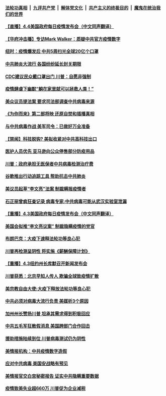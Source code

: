 

####  [法轮功真相](../../../../basic/blob/master/README.md?t=04050630) &nbsp;|&nbsp; [九评共产党](../../../../9ping.md/blob/master/README.md?t=04050630) &nbsp;|&nbsp; [解体党文化](../../../../jtdwh.md/blob/master/README.md?t=04050630)  &nbsp;|&nbsp; [共产主义的终极目的](../../../../gczydzjmd.md/blob/master/README.md?t=04050630) &nbsp;|&nbsp; [魔鬼在统治我们的世界](../../../../mgztzwmdsj.md/blob/master/README.md?t=04050630) 

#### [【直播】4.4美国政府每日疫情发布会（中文同声翻译）](../pages/prog203/a102814960.md?t=04050630) 

#### [【华府冲击播】专访Mark Walker：质疑中共官方疫情数字](../pages/prog203/a102816039.md?t=04050630) 

#### [纽时：疫情爆发后 中共5周扫光全球20亿个口罩](../pages/prog203/a102815828.md?t=04050630) 

#### [中共肺炎大流行 各国纷纷延长封关期限](../pages/prog203/a102815688.md?t=04050630) 

#### [CDC建议民众戴口罩出门 川普：自愿非强制](../pages/prog203/a102815632.md?t=04050630) 

#### [疫情肆虐下幽默“躺在家里就可以拯救人类！”](../pages/prog203/a102815594.md?t=04050630) 

#### [美众议员提法案 要求司法部调查中共病毒来源](../pages/prog203/a102815547.md?t=04050630) 

#### [《为你而来》第二部将映 还原自焚和插播真相](../pages/prog203/a102815528.md?t=04050630) 

#### [与中共病毒作战 美军司令：已做好万全准备](../pages/prog203/a102815382.md?t=04050630) 

#### [【禁闻】科技脱钩? 美拟收紧对中共高科技出口](../pages/prog203/a102815496.md?t=04050630) 

#### [医护人员优先 亚马逊向公众停售部分防疫用品](../pages/prog203/a102815473.md?t=04050630) 

#### [川普：政府承担无医保者中共病毒检测治疗费](../pages/prog203/a102815456.md?t=04050630) 

#### [谷歌推出行动追踪工具 帮助抗击中共肺炎](../pages/prog203/a102815418.md?t=04050630) 

#### [美议员起草“李文亮”法案 制裁瞒报疫情者](../pages/prog203/a102815393.md?t=04050630) 

#### [石正丽曾疯狂查记录 病毒专家:中共病毒可能从武汉实验室泄漏](../pages/prog203/a102815314.md?t=04050630) 

#### [【重播】4.3美国政府每日疫情发布会（中文同声翻译）](../pages/prog203/a102814951.md?t=04050630) 

#### [美国会拟推“李文亮议案” 制裁隐瞒疫情的党官](../pages/prog203/a102815162.md?t=04050630) 

#### [布朗巴克：大疫下速释法轮功等良心犯](../pages/prog203/a102815168.md?t=04050630) 

#### [川普再检测呈阴性 将实施《薪酬保障计划》](../pages/prog203/a102815154.md?t=04050630) 

#### [【重播】4.3纽约州长库默召开新闻发布会](../pages/prog203/a102814952.md?t=04050630) 

#### [川普获悉：北京早知人传人 欺骗全球致疫情扩散](../pages/prog203/a102814966.md?t=04050630) 

#### [美宗教自由大使:大疫下释放法轮功等良心犯](../pages/prog203/a102814797.md?t=04050630) 

#### [中共必须对病毒大流行负责 美媒析3个原因](../pages/prog203/a102814732.md?t=04050630) 

#### [加州州长赞扬川普 坦承其需求得到积极回应](../pages/prog203/a102814626.md?t=04050630) 

#### [中共五毛军狂散假消息 美国跨部门合作回击](../pages/prog203/a102814635.md?t=04050630) 

#### [援助措施陆续到位 川普病毒测试仍为阴性](../pages/prog203/a102814613.md?t=04050630) 

#### [美情报机构：中共疫情数字造假](../pages/prog203/a102814597.md?t=04050630) 

#### [应对中共病毒  美国安战略有预见](../pages/prog203/a102814508.md?t=04050630) 

#### [美情报官交白宫秘密报告 证实中共隐瞒重要数据](../pages/prog203/a102814513.md?t=04050630) 

#### [疫情致美失业超660万 川普促为企业减税](../pages/prog203/a102814506.md?t=04050630) 

